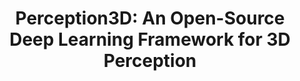 ---
title: "Perception3D: An Open-Source Deep Learning Framework for 3D Perception"
collection: sideprojects
permalink: /sideprojects/perception3d
excerpt: 'An Open-Source Deep Learning Framework for 3D Perception (including classification, segmentation, keypoint detection, registration, shape matching, etc.). The documentation (beta) can be built in docs folder. This framework is inspired by mmdetection3d, but with a better configuration system.'
code: 'https://github.com/qq456cvb/Perception3D'
---